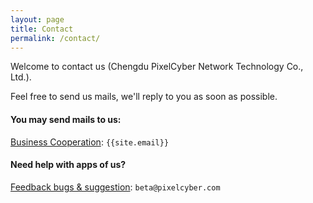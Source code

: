 ```yaml
---
layout: page
title: Contact
permalink: /contact/
---
```


Welcome to contact us (Chengdu PixelCyber Network Technology Co., Ltd.). 

Feel free to send us mails, we'll reply to you as soon as possible.

#### You may send mails to us:

[Business Cooperation](mailto:{{site.email}}): `{{site.email}}`


#### Need help with apps of us?

[Feedback bugs & suggestion](mailto:beta@pixelcyber.com): `beta@pixelcyber.com`

